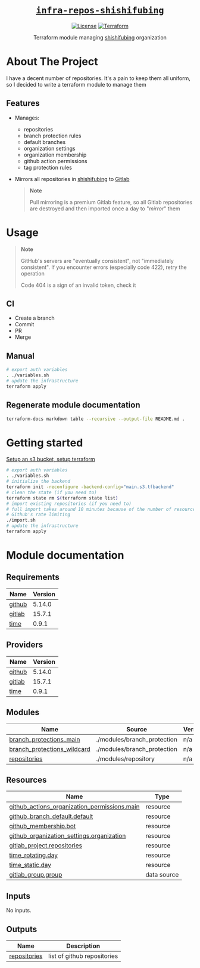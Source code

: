 <div align="center" markdown="1">

# [`infra-repos-shishifubing`][url-repo]

[![License][shield-license]][url-license]
[![Terraform][shield-workflow-terraform]][url-workflow-terraform]

Terraform module managing [shishifubing][url-owner] organization

</div>

# About The Project

I have a decent number of repositories. It's a pain to keep them all uniform, 
so I decided to write a terraform module to manage them

## Features

- Manages:

  - repositories
  - branch protection rules
  - default branches
  - organization settings
  - organization membership
  - github action permissions
  - tag protection rules

- Mirrors all repositories in [shishifubing][url-owner] to [Gitlab][url-owner-gitlab]

  > **Note**
  >
  > Pull mirroring is a premium Gitlab feature,
  > so all Gitlab repositories are destroyed and then imported once a day
  > to "_mirror_" them

# Usage

> **Note**
>
> GitHub's servers are "eventually consistent", not "immediately consistent".
> If you encounter errors (especially code 422), retry the operation
>
> Code 404 is a sign of an invalid token, check it

## CI

- Create a branch
- Commit
- PR
- Merge

## Manual

```bash
# export auth variables
. ./variables.sh
# update the infrastructure
terraform apply
```

## Regenerate module documentation

```bash
terraform-docs markdown table --recursive --output-file README.md .
```

# Getting started

[Setup an s3 bucket, setup terraform][url-setup]

```bash
# export auth variables
. ./variables.sh
# initialize the backend
terraform init -reconfigure -backend-config="main.s3.tfbackend"
# clean the state (if you need to)
terraform state rm $(terraform state list)
# import existing repositories (if you need to)
# full import takes around 10 minutes because of the number of resources and
# Github's rate limiting
./import.sh
# update the infrastructure
terraform apply
```

<!-- relative links -->

[branch_protection]: ./modules/branch_protection/
[repository]: ./modules/repository/

<!-- project links -->

[url-repo]: https://github.com/shishifubing/infra-repos-shishifubing
[url-license]: https://github.com/shishifubing/infra-repos-shishifubing/blob/main/LICENSE
[url-workflow-terraform]: https://github.com/shishifubing/infra-repos-shishifubing/actions/workflows/terraform.yml?branch=main

<!-- shield links -->

[shield-workflow-terraform]: https://img.shields.io/github/actions/workflow/status/shishifubing/infra-repos-shishifubing/terraform.yml?label=Terraform&style=for-the-badge&branch=main
[shield-license]: https://img.shields.io/github/license/shishifubing/infra-repos-shishifubing.svg?style=for-the-badge

<!-- external links -->

[url-owner]: https://github.com/shishifubing
[url-owner-gitlab]: https://gitlab.com/shishifubing
[url-setup]: https://github.com/shishifubing/infra-cloud-shishifubing.com/tree/main/cloud/yandex#setup-terraform-backend-and-local-environment

# Module documentation

<!-- BEGIN_TF_DOCS -->

## Requirements

| Name                                                            | Version |
| --------------------------------------------------------------- | ------- |
| <a name="requirement_github"></a> [github](#requirement_github) | 5.14.0  |
| <a name="requirement_gitlab"></a> [gitlab](#requirement_gitlab) | 15.7.1  |
| <a name="requirement_time"></a> [time](#requirement_time)       | 0.9.1   |

## Providers

| Name                                                      | Version |
| --------------------------------------------------------- | ------- |
| <a name="provider_github"></a> [github](#provider_github) | 5.14.0  |
| <a name="provider_gitlab"></a> [gitlab](#provider_gitlab) | 15.7.1  |
| <a name="provider_time"></a> [time](#provider_time)       | 0.9.1   |

## Modules

| Name                                                                                                                 | Source                      | Version |
| -------------------------------------------------------------------------------------------------------------------- | --------------------------- | ------- |
| <a name="module_branch_protections_main"></a> [branch_protections_main](#module_branch_protections_main)             | ./modules/branch_protection | n/a     |
| <a name="module_branch_protections_wildcard"></a> [branch_protections_wildcard](#module_branch_protections_wildcard) | ./modules/branch_protection | n/a     |
| <a name="module_repositories"></a> [repositories](#module_repositories)                                              | ./modules/repository        | n/a     |

## Resources

| Name                                                                                                                                                               | Type        |
| ------------------------------------------------------------------------------------------------------------------------------------------------------------------ | ----------- |
| [github_actions_organization_permissions.main](https://registry.terraform.io/providers/integrations/github/5.14.0/docs/resources/actions_organization_permissions) | resource    |
| [github_branch_default.default](https://registry.terraform.io/providers/integrations/github/5.14.0/docs/resources/branch_default)                                  | resource    |
| [github_membership.bot](https://registry.terraform.io/providers/integrations/github/5.14.0/docs/resources/membership)                                              | resource    |
| [github_organization_settings.organization](https://registry.terraform.io/providers/integrations/github/5.14.0/docs/resources/organization_settings)               | resource    |
| [gitlab_project.repositories](https://registry.terraform.io/providers/gitlabhq/gitlab/15.7.1/docs/resources/project)                                               | resource    |
| [time_rotating.day](https://registry.terraform.io/providers/hashicorp/time/0.9.1/docs/resources/rotating)                                                          | resource    |
| [time_static.day](https://registry.terraform.io/providers/hashicorp/time/0.9.1/docs/resources/static)                                                              | resource    |
| [gitlab_group.group](https://registry.terraform.io/providers/gitlabhq/gitlab/15.7.1/docs/data-sources/group)                                                       | data source |

## Inputs

No inputs.

## Outputs

| Name                                                                    | Description                 |
| ----------------------------------------------------------------------- | --------------------------- |
| <a name="output_repositories"></a> [repositories](#output_repositories) | list of github repositories |

<!-- END_TF_DOCS -->

